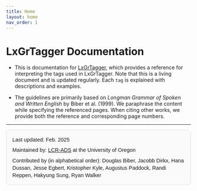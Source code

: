 ```yaml
---
title: Home
layout: home
nav_order: 1
---
```


# LxGrTagger Documentation

- This is documentation for [LxGrTagger](https://github.com/kristopherkyle/LxGrTgr), which provides a reference for interpreting the tags used in LxGrTagger. Note that this is a living document and is updated regularly.
Each `tag` is explained with descriptions and examples.

- The guidelines are primarily based on *Longman Grammar of Spoken and Written English* by Biber et al. (1999). We paraphrase the content while specifying the referenced pages. When citing other works, we provide both the reference and corresponding page numbers.


---
<div style="border: 1px solid #e0e0e0; border-radius: 8px; background: #fafafa; padding: 16px; margin-bottom: 16px; font-family: sans-serif; font-size: 0.9rem; line-height: 1.4;">
  <div style="margin-bottom: 8px;">Last updated: Feb. 2025</div>
  <div style="margin-bottom: 8px;">Maintained by: <a href="https://lcr-ads-lab.github.io/LCR-ADS-Home/" le="color:rgb(0, 0, 0), 0); text-decoration: none;">LCR-ADS</a> at the University of Oregon</div>
  <div>Contributed by (in alphabetical order): Douglas Biber, Jacobb Dirkx, Hana Dussan, Jesse Egbert, Kristopher Kyle, Augustus Paddock, Randi Reppen, Hakyung Sung, Ryan Walker </div>


